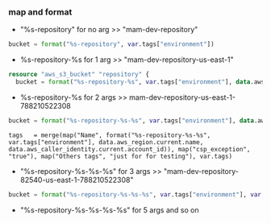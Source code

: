 ### map and format
* "%s-repository" for no arg >> "mam-dev-repository"
```tf
bucket = format("%s-repository", var.tags["environment"])
```

* %s-repository-%s for 1 arg >> "mam-dev-repository-us-east-1"
```tf
resource "aws_s3_bucket" "repository" {
  bucket = format("%s-repository-%s", var.tags["environment"], data.aws_region.current.name)
```

* %s-repository-%s for 2 args >> mam-dev-repository-us-east-1-788210522308
```tf
bucket = format("%s-repository-%s-%s", var.tags["environment"], data.aws_region.current.name, data.aws_caller_identity.current.account_id)
```

```
tags   = merge(map("Name", format("%s-repository-%s-%s", var.tags["environment"], data.aws_region.current.name, data.aws_caller_identity.current.account_id)), map("csp_exception", "true"), map("Others tags", "just for for testing"), var.tags)
```

* "%s-repository-%s-%s-%s" for 3 args >> "mam-dev-repository-82540-us-east-1-788210522308"
```tf
bucket = format("%s-repository-%s-%s-%s", var.tags["environment"], var.tags["project-id"], data.aws_region.current.name, data.aws_caller_identity.current.account_id)
```
* "%s-repository-%s-%s-%s-%s" for 5 args  and so on